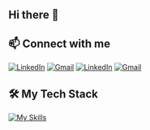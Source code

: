 ## Hi there 👋

<!--
**YousseFathalla/YousseFathalla** is a ✨ _special_ ✨ repository because its `README.md` (this file) appears on your GitHub profile.

Here are some ideas to get you started:

- 🔭 I’m currently working on ...
- 🌱 I’m currently learning ...
- 👯 I’m looking to collaborate on ...
- 🤔 I’m looking for help with ...
- 💬 Ask me about ...
- 📫 How to reach me: ...
- 😄 Pronouns: ...
- ⚡ Fun fact: ...
-->
## 📫 Connect with me
[![LinkedIn](https://skillicons.dev/icons?i=linkedin)]([https://www.linkedin.com/in/YOUR_LINKEDIN_USERNAME](https://www.linkedin.com/in/youssefathalla))
[![Gmail](https://skillicons.dev/icons?i=gmail)](youssefathalla@gmail.com)
[![LinkedIn](https://img.shields.io/badge/LinkedIn-0077B5?style=for-the-badge&logo=linkedin&logoColor=white)](https://www.linkedin.com/in/YOUR_LINKEDIN_USERNAME)
[![Gmail](https://img.shields.io/badge/Gmail-D14836?style=for-the-badge&logo=gmail&logoColor=white)](mailto:YOUR_EMAIL@gmail.com)


## 🛠️ My Tech Stack
[![My Skills](https://skillicons.dev/icons?i=html,css,js,ts,angular,rxjs,bootstrap,sass,tailwindcss,github,vscode)](https://skillicons.dev)



